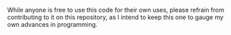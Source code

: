 While anyone is free to use this code for their own uses, please refrain from contributing to it on this repository, as I
intend to keep this one to gauge my own advances in programming.
